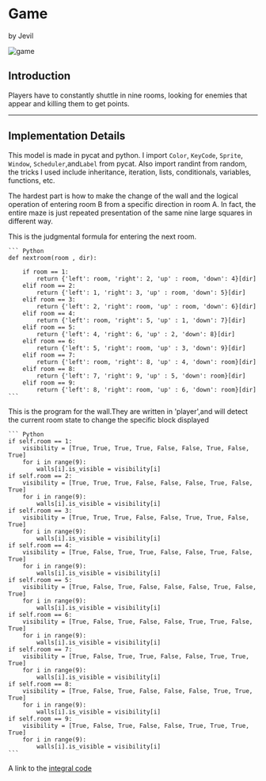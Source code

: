 <link rel="stylesheet" type="text/css" media="all" href="style.css" />

# Game
by Jevil

![game](vid.gif)
## Introduction

Players have to constantly shuttle in nine rooms, looking for enemies that appear and killing them to get points.

---

## Implementation Details


This model is made in pycat and python.
I import ``Color``, ``KeyCode``, ``Sprite``, ``Window``, ``Scheduler``,and``Label`` from pycat.
Also import randint from random, the tricks I used include inheritance, iteration, lists, conditionals, variables, functions, etc.

The hardest part is how to make the change of the wall and the logical operation of entering room B from a specific direction in room A. In fact, the entire maze is just repeated presentation of the same nine large squares in different way.

This is the judgmental formula for entering the next room.

    ``` Python
    def nextroom(room , dir):

        if room == 1:
            return {'left': room, 'right': 2, 'up' : room, 'down': 4}[dir]
        elif room == 2:
            return {'left': 1, 'right': 3, 'up' : room, 'down': 5}[dir]
        elif room == 3:
            return {'left': 2, 'right': room, 'up' : room, 'down': 6}[dir]
        elif room == 4:
            return {'left': room, 'right': 5, 'up' : 1, 'down': 7}[dir]
        elif room == 5:
            return {'left': 4, 'right': 6, 'up' : 2, 'down': 8}[dir]
        elif room == 6:
            return {'left': 5, 'right': room, 'up' : 3, 'down': 9}[dir]
        elif room == 7:
            return {'left': room, 'right': 8, 'up' : 4, 'down': room}[dir]
        elif room == 8:
            return {'left': 7, 'right': 9, 'up' : 5, 'down': room}[dir]
        elif room == 9:
            return {'left': 8, 'right': room, 'up' : 6, 'down': room}[dir]
    ```

This is the program for the wall.They are written in 'player',and will detect the current room state to change the specific block displayed

    ``` Python
    if self.room == 1:
        visibility = [True, True, True, True, False, False, True, False, True]
        for i in range(9):
            walls[i].is_visible = visibility[i]
    if self.room == 2:
        visibility = [True, True, True, False, False, False, True, False, True]
        for i in range(9):
            walls[i].is_visible = visibility[i]
    if self.room == 3:
        visibility = [True, True, True, False, False, True, True, False, True]
        for i in range(9):
            walls[i].is_visible = visibility[i]
    if self.room == 4:
        visibility = [True, False, True, True, False, False, True, False, True]
        for i in range(9):
            walls[i].is_visible = visibility[i]        
    if self.room == 5:
        visibility = [True, False, True, False, False, False, True, False, True]
        for i in range(9):
            walls[i].is_visible = visibility[i]
    if self.room == 6:
        visibility = [True, False, True, False, False, True, True, False, True]
        for i in range(9):
            walls[i].is_visible = visibility[i]
    if self.room == 7:
        visibility = [True, False, True, True, False, False, True, True, True]
        for i in range(9):
            walls[i].is_visible = visibility[i]
    if self.room == 8:
        visibility = [True, False, True, False, False, False, True, True, True]
        for i in range(9):
            walls[i].is_visible = visibility[i]
    if self.room == 9:
        visibility = [True, False, True, False, False, True, True, True, True]
        for i in range(9):
            walls[i].is_visible = visibility[i]
    ```


A link to the [integral code](https://github.com/NopeIdontthinkso/MapModel.git)
